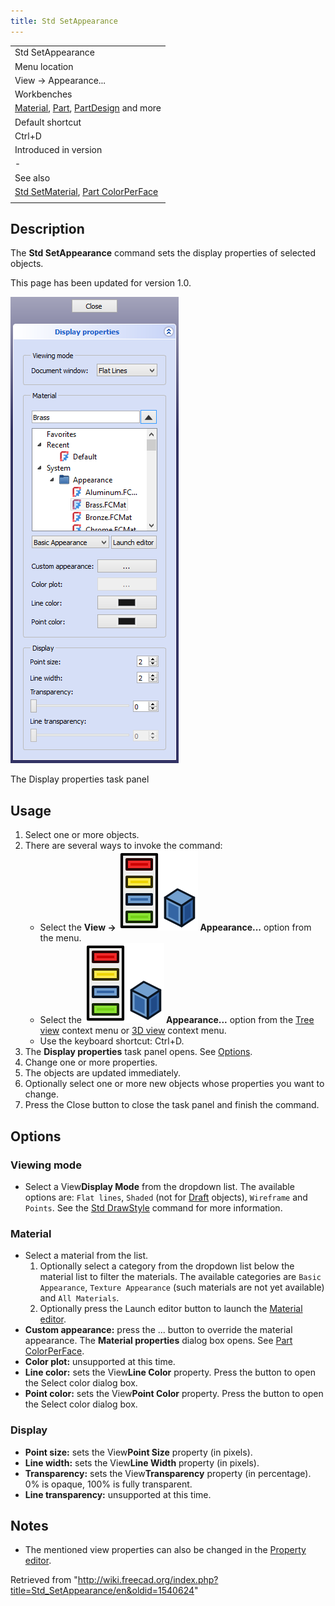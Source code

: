 ```yaml
---
title: Std SetAppearance
---
```


|                                                                                                                                                                     |
| ------------------------------------------------------------------------------------------------------------------------------------------------------------------- |
| Std SetAppearance                                                                                                                                                   |
| Menu location                                                                                                                                                       |
| View → Appearance...                                                                                                                                                |
| Workbenches                                                                                                                                                         |
| [Material](/Material_Workbench "Material Workbench"), [Part](/Part_Workbench "Part Workbench"), [PartDesign](/PartDesign_Workbench "PartDesign Workbench") and more |
| Default shortcut                                                                                                                                                    |
| Ctrl+D                                                                                                                                                              |
| Introduced in version                                                                                                                                               |
| -                                                                                                                                                                   |
| See also                                                                                                                                                            |
| [Std SetMaterial](/Std_SetMaterial "Std SetMaterial"), [Part ColorPerFace](/Part_ColorPerFace "Part ColorPerFace")                                                  |
|                                                                                                                                                                     |

## Description

The **Std SetAppearance** command sets the display properties of selected objects.

This page has been updated for version 1.0.

![](/src/assets/images/Std_SetAppearance_Taskpanel.png)

The Display properties task panel

## Usage

1. Select one or more objects.
2. There are several ways to invoke the command:
   - Select the **View → ![](/src/assets/images/Std_SetAppearance.svg) Appearance...** option from the menu.
   - Select the **![](/src/assets/images/Std_SetAppearance.svg) Appearance...** option from the [Tree view](/Tree_view "Tree view") context menu or [3D view](/3D_view "3D view") context menu.
   - Use the keyboard shortcut: Ctrl+D.
3. The **Display properties** task panel opens. See [Options](#Options).
4. Change one or more properties.
5. The objects are updated immediately.
6. Optionally select one or more new objects whose properties you want to change.
7. Press the Close button to close the task panel and finish the command.

## Options

### Viewing mode

- Select a View**Display Mode** from the dropdown list. The available options are: `Flat lines`, `Shaded` (not for [Draft](/Draft_Workbench "Draft Workbench") objects), `Wireframe` and `Points`. See the [Std DrawStyle](/Std_DrawStyle "Std DrawStyle") command for more information.

### Material

- Select a material from the list.
  1. Optionally select a category from the dropdown list below the material list to filter the materials. The available categories are `Basic Appearance`, `Texture Appearance` (such materials are not yet available) and `All Materials`.
  2. Optionally press the Launch editor button to launch the [Material editor](/Material_Edit "Material Edit").
- **Custom appearance:** press the ... button to override the material appearance. The **Material properties** dialog box opens. See [Part ColorPerFace](/Part_ColorPerFace#Usage "Part ColorPerFace").
- **Color plot:** unsupported at this time.
- **Line color:** sets the View**Line Color** property. Press the button to open the Select color dialog box.
- **Point color:** sets the View**Point Color** property. Press the button to open the Select color dialog box.

### Display

- **Point size:** sets the View**Point Size** property (in pixels).
- **Line width:** sets the View**Line Width** property (in pixels).
- **Transparency:** sets the View**Transparency** property (in percentage). 0% is opaque, 100% is fully transparent.
- **Line transparency:** unsupported at this time.

## Notes

- The mentioned view properties can also be changed in the [Property editor](/Property_editor "Property editor").

Retrieved from "<http://wiki.freecad.org/index.php?title=Std_SetAppearance/en&oldid=1540624>"
